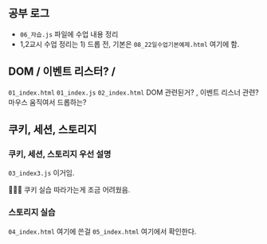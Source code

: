 ## 공부 로그 

- `06_자습.js` 파일에 수업 내용 정리 
- 1,2교시 수업 정리는 1) 드롭 전, 기본은 `08_22일수업기본예제.html` 여기에 함. 




## DOM / 이벤트 리스터? / 

`01_index.html`
`01_index.js`
`02_index.html` DOM 관련된거? , 이벤트 리스너 관련? 마우스 움직여서 드롭하는? 




## 쿠키, 세션, 스토리지 

### 쿠키, 세션, 스토리지 우선 설명

`03_index3.js` 이거임. 

📛📛📛 쿠키 실습 따라가는게 조금 어려웠음. 



### 스토리지 실습 
`04_index.html` 여기에 쓴걸 `05_index.html` 여기에서 확인한다. 